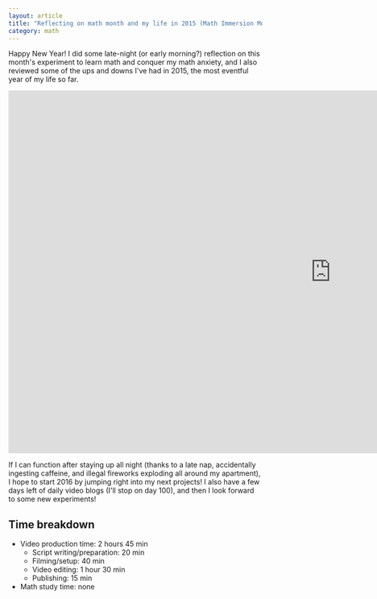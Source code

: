 ```yaml
---
layout: article
title: "Reflecting on math month and my life in 2015 (Math Immersion Month Day 31)"
category: math
---
```


Happy New Year! I did some late-night (or early morning?) reflection on this month's experiment to learn math and conquer my math anxiety, and I also reviewed some of the ups and downs I've had in 2015, the most eventful year of my life so far.

<iframe width="1280" height="720" src="https://www.youtube.com/embed/6xNqLWCK90s" frameborder="0" allowfullscreen></iframe>

If I can function after staying up all night (thanks to a late nap, accidentally ingesting caffeine, and illegal fireworks exploding all around my apartment), I hope to start 2016 by jumping right into my next projects! I also have a few days left of daily video blogs (I'll stop on day 100), and then I look forward to some new experiments!

## Time breakdown

- Video production time: 2 hours 45 min
  - Script writing/preparation: 20 min
  - Filming/setup: 40 min
  - Video editing: 1 hour 30 min
  - Publishing: 15 min
- Math study time: none